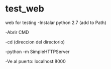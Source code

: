 # test_web
web for testing
-Instalar python 2.7 (add to Path)

-Abrir CMD

-cd (direccion del directorio)

-python -m SimpleHTTPServer

-Ve al puerto: localhost:8000 
